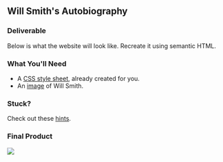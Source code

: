 ## Will Smith's Autobiography

### Deliverable

Below is what the website will look like. Recreate it using semantic HTML.

### What You'll Need

- A [CSS style sheet](https://git.generalassemb.ly/GA-Cognizant/html-css/blob/master/semantic-html-hw/starter-code/styles.css), already created for you.
- An [image](https://git.generalassemb.ly/GA-Cognizant/html-css/blob/master/semantic-html-hw/images/bball.jpg) of Will Smith.

### Stuck?

Check out these [hints](https://git.generalassemb.ly/GA-Cognizant/html-css/tree/master/semantic-html-hw/starter-code/hints.md).

### Final Product 

![](https://git.generalassemb.ly/GA-Cognizant/html-css/blob/master/semantic-html-hw/images/mockup.png)

